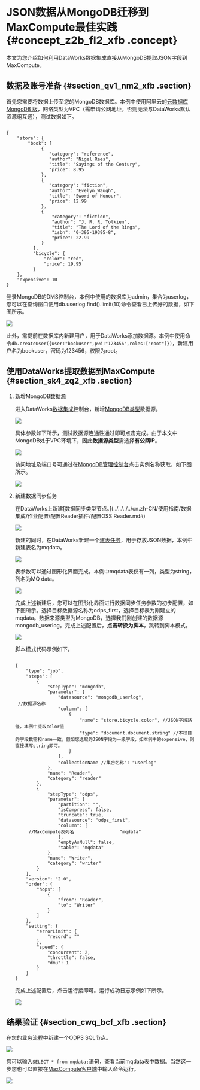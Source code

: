 # JSON数据从MongoDB迁移到MaxCompute最佳实践 {#concept_z2b_fl2_xfb .concept}

本文为您介绍如何利用DataWorks数据集成直接从MongoDB提取JSON字段到MaxCompute。

## 数据及账号准备 {#section_qv1_nm2_xfb .section}

首先您需要将数据上传至您的MongoDB数据库。本例中使用阿里云的[云数据库 MongoDB 版](../../../../cn.zh-CN/单节点快速入门/开始使用MongoDB.md#)，网络类型为VPC（需申请公网地址，否则无法与DataWorks默认资源组互通），测试数据如下。

```

{
    "store": {
        "book": [
             {
                "category": "reference",
                "author": "Nigel Rees",
                "title": "Sayings of the Century",
                "price": 8.95
             },
             {
                "category": "fiction",
                "author": "Evelyn Waugh",
                "title": "Sword of Honour",
                "price": 12.99
             },
             {
                 "category": "fiction",
                 "author": "J. R. R. Tolkien",
                 "title": "The Lord of the Rings",
                 "isbn": "0-395-19395-8",
                 "price": 22.99
             }
          ],
          "bicycle": {
              "color": "red",
              "price": 19.95
          }
    },
    "expensive": 10
}
```

登录MongoDB的DMS控制台，本例中使用的数据库为admin，集合为userlog，您可以在查询窗口使用db.userlog.find\(\).limit\(10\)命令查看已上传好的数据，如下图所示。

![](http://static-aliyun-doc.oss-cn-hangzhou.aliyuncs.com/assets/img/64919/154320427332875_zh-CN.png)

此外，需提前在数据库内新建用户，用于DataWorks添加数据源。本例中使用命令`db.createUser({user:"bookuser",pwd:"123456",roles:["root"]})`，新建用户名为bookuser，密码为123456，权限为root。

## 使用DataWorks提取数据到MaxCompute {#section_sk4_zq2_xfb .section}

1.  新增MongoDB数据源

    进入DataWorks[数据集成](../../../../cn.zh-CN/使用指南/数据集成/数据集成简介/数据集成概述.md#)控制台，新增[MongoDB类型](../../../../cn.zh-CN/使用指南/数据集成/数据源配置/配置MongoDB数据源.md#)数据源。

    ![](http://static-aliyun-doc.oss-cn-hangzhou.aliyuncs.com/assets/img/64919/154320427332876_zh-CN.png)

    具体参数如下所示，测试数据源连通性通过即可点击完成。由于本文中MongoDB处于VPC环境下，因此**数据源类型**需选择**有公网IP**。

    ![](http://static-aliyun-doc.oss-cn-hangzhou.aliyuncs.com/assets/img/64919/154320427332877_zh-CN.png)

    访问地址及端口号可通过在[MongoDB管理控制台](https://mongodb.console.aliyun.com)点击实例名称获取，如下图所示。

    ![](http://static-aliyun-doc.oss-cn-hangzhou.aliyuncs.com/assets/img/64919/154320427332878_zh-CN.png)

2.  新建数据同步任务

    在DataWorks上新建[数据同步类型节点。](../../../../cn.zh-CN/使用指南/数据集成/作业配置/配置Reader插件/配置OSS Reader.md#)

    ![](http://static-aliyun-doc.oss-cn-hangzhou.aliyuncs.com/assets/img/64919/154320427332879_zh-CN.png)

    新建的同时，在DataWorks新建一个[建表任务](../../../../cn.zh-CN/使用指南/数据开发/表管理.md#)，用于存放JSON数据，本例中新建表名为mqdata。

    ![](http://static-aliyun-doc.oss-cn-hangzhou.aliyuncs.com/assets/img/62284/154320427331544_zh-CN.png)

    表参数可以通过图形化界面完成。本例中mqdata表仅有一列，类型为string，列名为MQ data。

    ![](http://static-aliyun-doc.oss-cn-hangzhou.aliyuncs.com/assets/img/62284/154320427331545_zh-CN.png)

    完成上述新建后，您可以在图形化界面进行数据同步任务参数的初步配置，如下图所示。选择目标数据源名称为odps\_first，选择目标表为刚建立的mqdata。数据来源类型为MongoDB，选择我们刚创建的数据源mongodb\_userlog。完成上述配置后，**点击转换为脚本**，跳转到脚本模式。

    ![](http://static-aliyun-doc.oss-cn-hangzhou.aliyuncs.com/assets/img/64919/154320427332880_zh-CN.png)

    脚本模式代码示例如下。

    ```
    
    {
        "type": "job",
        "steps": [
            {
                "stepType": "mongodb",
                "parameter": {
                    "datasource": "mongodb_userlog",
     //数据源名称
                    "column": [
                        {
                            "name": "store.bicycle.color", //JSON字段路径，本例中提取color值
                            "type": "document.document.string" //本栏目的字段数需和name一致。假如您选取的JSON字段为一级字段，如本例中的expensive，则直接填写string即可。
                        }
                    ],
                    "collectionName //集合名称": "userlog"
                },
                "name": "Reader",
                "category": "reader"
            },
            {
                "stepType": "odps",
                "parameter": {
                    "partition": "",
                    "isCompress": false,
                    "truncate": true,
                    "datasource": "odps_first",
                    "column": [
         //MaxCompute表列名                 "mqdata"
                    ],
                    "emptyAsNull": false,
                    "table": "mqdata"
                },
                "name": "Writer",
                "category": "writer"
            }
        ],
        "version": "2.0",
        "order": {
            "hops": [
                {
                    "from": "Reader",
                    "to": "Writer"
                }
            ]
        },
        "setting": {
            "errorLimit": {
                "record": ""
            },
            "speed": {
                "concurrent": 2,
                "throttle": false,
                "dmu": 1
            }
        }
    }
    ```

    完成上述配置后，点击运行接即可。运行成功日志示例如下所示。

    ![](http://static-aliyun-doc.oss-cn-hangzhou.aliyuncs.com/assets/img/62284/154320427331550_zh-CN.png)


## 结果验证 {#section_cwq_bcf_xfb .section}

在您的[业务流程](../../../../cn.zh-CN/使用指南/数据开发/业务流程/业务流程介绍.md#)中新建一个ODPS SQL节点。

![](http://static-aliyun-doc.oss-cn-hangzhou.aliyuncs.com/assets/img/62284/154320427331551_zh-CN.png)

您可以输入`SELECT * from mqdata;`语句，查看当前mqdata表中数据。当然这一步您也可以直接在[MaxCompute客户端](../../../../cn.zh-CN/工具及下载/客户端.md#)中输入命令运行。

![](http://static-aliyun-doc.oss-cn-hangzhou.aliyuncs.com/assets/img/64919/154320427332881_zh-CN.png)

